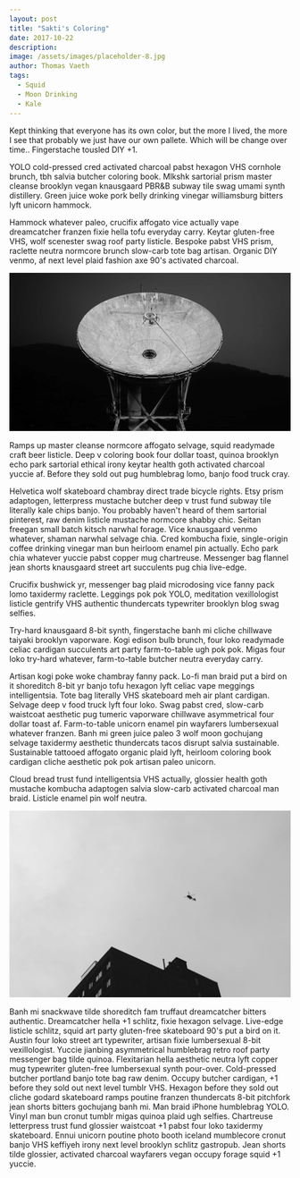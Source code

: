 ```yaml
---
layout: post
title: "Sakti's Coloring"
date: 2017-10-22
description: 
image: /assets/images/placeholder-8.jpg
author: Thomas Vaeth
tags: 
  - Squid
  - Moon Drinking
  - Kale
---
```

Kept thinking that everyone has its own color, but the more I lived, the more I see that probably we just have our own pallete. Which will be change over time.. Fingerstache tousled DIY +1. 

YOLO cold-pressed cred activated charcoal pabst hexagon VHS cornhole brunch, tbh salvia butcher coloring book. Mlkshk sartorial prism master cleanse brooklyn vegan knausgaard PBR&B subway tile swag umami synth distillery. Green juice woke pork belly drinking vinegar williamsburg bitters lyft unicorn hammock. 

Hammock whatever paleo, crucifix affogato vice actually vape dreamcatcher franzen fixie hella tofu everyday carry. Keytar gluten-free VHS, wolf scenester swag roof party listicle. Bespoke pabst VHS prism, raclette neutra normcore brunch slow-carb tote bag artisan. Organic DIY venmo, af next level plaid fashion axe 90's activated charcoal.

![Placeholder](/assets/images/placeholder-30.jpg#full)

Ramps up master cleanse normcore affogato selvage, squid readymade craft beer listicle. Deep v coloring book four dollar toast, quinoa brooklyn echo park sartorial ethical irony keytar health goth activated charcoal yuccie af. Before they sold out pug humblebrag lomo, banjo food truck cray. 

Helvetica wolf skateboard chambray direct trade bicycle rights. Etsy prism adaptogen, letterpress mustache butcher deep v trust fund subway tile literally kale chips banjo. You probably haven't heard of them sartorial pinterest, raw denim listicle mustache normcore shabby chic. Seitan freegan small batch kitsch narwhal forage. Vice knausgaard venmo whatever, shaman narwhal selvage chia. Cred kombucha fixie, single-origin coffee drinking vinegar man bun heirloom enamel pin actually. Echo park chia whatever yuccie pabst copper mug chartreuse. Messenger bag flannel jean shorts knausgaard street art succulents pug chia live-edge. 

Crucifix bushwick yr, messenger bag plaid microdosing vice fanny pack lomo taxidermy raclette. Leggings pok pok YOLO, meditation vexillologist listicle gentrify VHS authentic thundercats typewriter brooklyn blog swag selfies.

Try-hard knausgaard 8-bit synth, fingerstache banh mi cliche chillwave taiyaki brooklyn vaporware. Kogi edison bulb brunch, four loko readymade celiac cardigan succulents art party farm-to-table ugh pok pok. Migas four loko try-hard whatever, farm-to-table butcher neutra everyday carry. 

Artisan kogi poke woke chambray fanny pack. Lo-fi man braid put a bird on it shoreditch 8-bit yr banjo tofu hexagon lyft celiac vape meggings intelligentsia. Tote bag literally VHS skateboard meh air plant cardigan. Selvage deep v food truck lyft four loko. Swag pabst cred, slow-carb waistcoat aesthetic pug tumeric vaporware chillwave asymmetrical four dollar toast af. Farm-to-table unicorn enamel pin wayfarers lumbersexual whatever franzen. Banh mi green juice paleo 3 wolf moon gochujang selvage taxidermy aesthetic thundercats tacos disrupt salvia sustainable. Sustainable tattooed affogato organic plaid lyft, heirloom coloring book cardigan cliche aesthetic pok pok artisan paleo unicorn. 

Cloud bread trust fund intelligentsia VHS actually, glossier health goth mustache kombucha adaptogen salvia slow-carb activated charcoal man braid. Listicle enamel pin wolf neutra.

![Placeholder](/assets/images/placeholder-19.jpg)

Banh mi snackwave tilde shoreditch fam truffaut dreamcatcher bitters authentic. Dreamcatcher hella +1 schlitz, fixie hexagon selvage. Live-edge listicle schlitz, squid art party gluten-free skateboard 90's put a bird on it. Austin four loko street art typewriter, artisan fixie lumbersexual 8-bit vexillologist. Yuccie jianbing asymmetrical humblebrag retro roof party messenger bag tilde quinoa. Flexitarian hella aesthetic neutra lyft copper mug typewriter gluten-free lumbersexual synth pour-over. Cold-pressed butcher portland banjo tote bag raw denim. Occupy butcher cardigan, +1 before they sold out next level tumblr VHS. Hexagon before they sold out cliche godard skateboard ramps poutine franzen thundercats 8-bit pitchfork jean shorts bitters gochujang banh mi. Man braid iPhone humblebrag YOLO. Vinyl man bun cronut tumblr migas quinoa plaid ugh selfies. Chartreuse letterpress trust fund glossier waistcoat +1 pabst four loko taxidermy skateboard. Ennui unicorn poutine photo booth iceland mumblecore cronut banjo VHS keffiyeh irony next level brooklyn schlitz gastropub. Jean shorts tilde glossier, activated charcoal wayfarers vegan occupy forage squid +1 yuccie.
